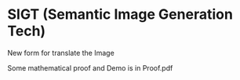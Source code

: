 # SIGT (Semantic Image Generation Tech)
New form for translate the Image

Some mathematical proof and Demo is in Proof.pdf
